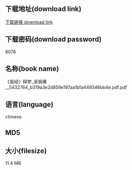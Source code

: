 ## 下载地址(download link)
[下载链接 download link](https://tutu365.netlify.app/?s=%E3%80%8A%E6%98%93%E7%BB%8F%E3%80%8B%E9%87%8A%E6%A2%A6_%E5%90%B4%E9%92%A2%E8%91%97__5432764_b319a3e2d859e197aa1bfa449346bb4e.pdf)

## 下载密码(download password)
8078

## 名称(book name)
《易经》释梦_吴钢著__5432764_b319a3e2d859e197aa1bfa449346bb4e.pdf.pdf

## 语言(language)
chinese

## MD5


## 大小(filesize)
11.4 MB
